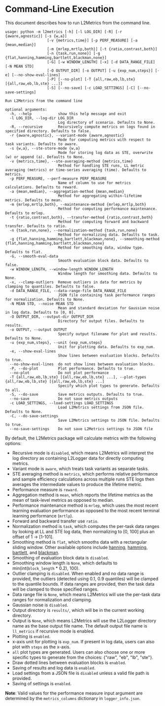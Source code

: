 # Command-Line Execution

This document describes how to run L2Metrics from the command line.

```text
usage: python -m l2metrics [-h] [-l LOG_DIR] [-R] [-r {aware,agnostic}] [-s {w,a}]
                   [-v {metrics,time}] [-p PERF_MEASURE] [-a {mean,median}]
                   [-m {mrlep,mrtlp,both}] [-t {ratio,contrast,both}]
                   [-n {task,run,none}] [-g {flat,hanning,hamming,bartlett,blackman,none}]
                   [-G] [-w WINDOW_LENGTH] [-x] [-d DATA_RANGE_FILE] [-N MEAN STD]
                   [-O OUTPUT_DIR] [-o OUTPUT] [-u {exp_num,steps}] [-e] [--no-show-eval-lines]
                   [-P] [--no-plot] [-T {all,raw,eb,lb,ste} [{all,raw,eb,lb,ste} ...]]
                   [-S] [--no-save] [-c LOAD_SETTINGS] [-C] [--no-save-settings]

Run L2Metrics from the command line

optional arguments:
  -h, --help            show this help message and exit
  -l LOG_DIR, --log-dir LOG_DIR
                        Log directory of scenario. Defaults to None.
  -R, --recursive       Recursively compute metrics on logs found in specified directory. Defaults to false.
  -r {aware,agnostic}, --variant-mode {aware,agnostic}
                        Mode for computing metrics with respect to task variants. Defaults to aware.
  -s {w,a}, --ste-store-mode {w,a}
                        Mode for storing log data as STE, overwrite (w) or append (a). Defaults to None.
  -v {metrics,time}, --ste-averaging-method {metrics,time}
                        Method for handling STE runs, LL metric averaging (metrics) or time-series averaging (time). Defaults to metrics.
  -p PERF_MEASURE, --perf-measure PERF_MEASURE
                        Name of column to use for metrics calculations. Defaults to reward.
  -a {mean,median}, --aggregation-method {mean,median}
                        Method for aggregating within-lifetime metrics. Defaults to mean.
  -m {mrlep,mrtlp,both}, --maintenance-method {mrlep,mrtlp,both}
                        Method for computing performance maintenance. Defaults to mrlep.
  -t {ratio,contrast,both}, --transfer-method {ratio,contrast,both}
                        Method for computing forward and backward transfer. Defaults to ratio.
  -n {task,run,none}, --normalization-method {task,run,none}
                        Method for normalizing data. Defaults to task.
  -g {flat,hanning,hamming,bartlett,blackman,none}, --smoothing-method {flat,hanning,hamming,bartlett,blackman,none}
                        Method for smoothing data, window type. Defaults to flat.
  -G, --smooth-eval-data
                        Smooth evaluation block data. Defaults to false.
  -w WINDOW_LENGTH, --window-length WINDOW_LENGTH
                        Window length for smoothing data. Defaults to None.
  -x, --clamp-outliers  Remove outliers in data for metrics by clamping to quantiles. Defaults to false.
  -d DATA_RANGE_FILE, --data-range-file DATA_RANGE_FILE
                        JSON file containing task performance ranges for normalization. Defaults to None.
  -N MEAN STD, --noise MEAN STD
                        Mean and standard deviation for Gaussian noise in log data. Defaults to [0, 0].
  -O OUTPUT_DIR, --output-dir OUTPUT_DIR
                        Directory for output files. Defaults to results.
  -o OUTPUT, --output OUTPUT
                        Specify output filename for plot and results. Defaults to None.
  -u {exp_num,steps}, --unit {exp_num,steps}
                        Unit for plotting data. Defaults to exp_num.
  -e, --show-eval-lines
                        Show lines between evaluation blocks. Defaults to true.
  --no-show-eval-lines  do not show lines between evaluation blocks.
  -P, --do-plot         Plot performance. Defaults to true.
  --no-plot             Do not plot performance
  -T {all,raw,eb,lb,ste} [{all,raw,eb,lb,ste} ...], --plot-types {all,raw,eb,lb,ste} [{all,raw,eb,lb,ste} ...]
                        Specify which plot types to generate. Defaults to all.
  -S, --do-save         Save metrics outputs. Defaults to true.
  --no-save             Do not save metrics outputs
  -c LOAD_SETTINGS, --load-settings LOAD_SETTINGS
                        Load L2Metrics settings from JSON file. Defaults to None.
  -C, --do-save-settings
                        Save L2Metrics settings to JSON file. Defaults to true.
  --no-save-settings    Do not save L2Metrics settings to JSON file
```

By default, the L2Metrics package will calculate metrics with the following options:

- Recursive mode is `disabled`, which means L2Metrics will interpret the log directory as containing L2Logger data for directly computing metrics.
- Variant mode is `aware`, which treats task variants as separate tasks.
- STE averaging method is `metrics`, which performs relative performance and sample efficiency calculations across multiple runs STE logs then averages the intermediate values to produce the lifetime metric.
- Performance measure is `reward`.
- Aggregation method is `mean`, which reports the lifetime metrics as the mean of task-level metrics as opposed to median.
- Performance maintenance method is `mrlep`, which uses the most recent learning evaluation performance as opposed to the most recent terminal learning performance (`mrtlp`).
- Forward and backward transfer use `ratio`.
- Normalization method is `task`, which computes the per-task data ranges by looking at LL and STE log data, then normalizing to [0, 100] plus an offset of 1 -> [1-101].
- Smoothing method is `flat`, which smooths data with a rectangular sliding window. Other available options include [hanning](https://numpy.org/doc/stable/reference/generated/numpy.hanning.html#numpy.hanning), [hamming](https://numpy.org/doc/stable/reference/generated/numpy.hamming.html#numpy.hamming), [bartlett](https://numpy.org/doc/stable/reference/generated/numpy.bartlett.html#numpy.bartlett), and [blackman](https://numpy.org/doc/stable/reference/generated/numpy.blackman.html).
- Smoothing of evaluation block data is `disabled`.
- Smoothing window length is `None`, which defaults to min(int(`block_length` \* 0.2), 100).
- Outlier clamping is `disabled`. When enabled and no data range is provided, the outliers (detected using 0.1, 0.9 quantiles) will be clamped to the quantile bounds. If data ranges are provided, then the task data will be clamped to those specified ranges.
- Data range file is `None`, which means L2Metrics will use the per-task data ranges for normalization and clamping.
- Gaussian noise is `disabled`.
- Output directory is `results/`, which will be in the current working directory.
- Output is `None`, which means L2Metrics will use the L2Logger directory name as the base output file name. The default output file name is `ll_metrics` if recursive mode is enabled.
- Plotting is `enabled`.
- x-axis unit for plotting is `exp_num`. If present in log data, users can also plot with `steps` as the x-axis.
- `all` plot types are generated. Users can also choose one or more specific types to generate from the choices: {"raw", "eb", "lb", "ste"}.
- Draw dotted lines between evaluation blocks is `enabled`.
- Saving of results and log data is `enabled`.
- Load settings from a JSON file is `disabled` unless a valid file path is provided.
- Saving of settings is `enabled`.

**Note**: Valid values for the performance measure input argument are determined by the `metrics_columns` dictionary in `logger_info.json`.

